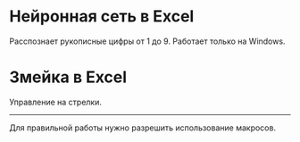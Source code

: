 # Нейронная сеть в Excel

Расспознает рукописные цифры от 1 до 9. Работает только на Windows.

# Змейка в Excel

Управление на стрелки.

***
Для правильной работы нужно разрешить использование макросов.
